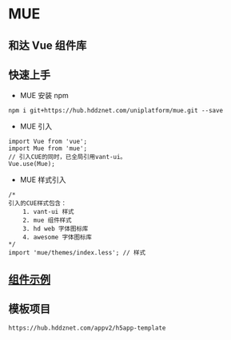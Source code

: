 # MUE 
## 和达 Vue 组件库

## 快速上手

+ MUE 安装
npm
```
npm i git+https://hub.hddznet.com/uniplatform/mue.git --save
```


+ MUE 引入
```
import Vue from 'vue'; 
import Mue from 'mue';
// 引入CUE的同时，已全局引用vant-ui。
Vue.use(Mue);
```
+ MUE 样式引入
```
/*
引入的CUE样式包含：
    1. vant-ui 样式
    2. mue 组件样式
    3. hd web 字体图标库
    4. awesome 字体图标库
*/
import 'mue/themes/index.less'; // 样式
```

## [组件示例](http://192.168.100.185:3003)


## 模板项目
```
https://hub.hddznet.com/appv2/h5app-template
```